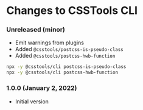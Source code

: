 # Changes to CSSTools CLI

### Unreleased (minor)

- Emit warnings from plugins
- Added `@csstools/postcss-is-pseudo-class`
- Added `@csstools/postcss-hwb-function`

```sh
npx -y @csstools/cli postcss-is-pseudo-class
npx -y @csstools/cli postcss-hwb-function
```

### 1.0.0 (January 2, 2022)

- Initial version

